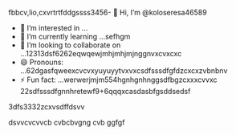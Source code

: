 fbbcv,lio,cxvrtrtfddgssss3456- 👋 Hi, I’m @koloseresa46589
- 👀 I’m interested in ...
- 🌱 I’m currently learning ...sefhgm
- 💞️ I’m looking to collaborate on ...12313dsf6262eqwqewjmhjmhjmjnggnvxcvxcxc
- 😄 Pronouns: ...62dgasfqweexcvcvxyuyuyytvxvxcsdfsssdfgfdzcxcxzvbnbnv
- ⚡ Fun fact: ...werwerjmjm554hgnhgnhnggsdfbgzcxxxcvvxc
22sdfsssdfgnnhretewf9+6qqqxcasdasbfgsddsedsf
<!---53wrrhtsdf12352dzfsd
koloseresa/koloseresa is a ✨ special ✨ repository beca132useas its `README45.md` (this file) appeabgdfbrsf on your GitHusffsdfdsb profrerezxcczvv5ile.
You can click the Preview link to take a look at your changes.456fsdsd32
--->3dfs3332zcxvsdffdsvv
dsvvcvcvvcb
cvbcbvgng
cvb
ggfgf
